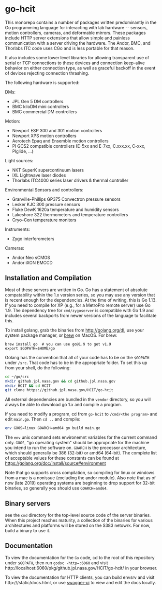# go-hcit

This monorepo contains a number of packages written predominantly in the Go programming language for interacting with lab hardware -- sensors, motion controllers, cameras, and deformable mirrors.  These packages include HTTP server extensions that allow simple and painless communication with a server driving the hardware.  The Andor, BMC, and Thorlabs ITC code uses CGo and is less portable for that reason.

It also includes some lower level libraries for allowing transparent use of serial or TCP connections to these devices and connection keep-alive behavior on either connection type, as well as graceful backoff in the event of devices rejecting connection thrashing.

The following hardware is supported:

DMs:
- JPL Gen 5 DM controllers
- BMC kiloDM mini controllers
- BMC commercial DM controllers

Motion:
- Newport ESP 300 and 301 motion controllers
- Newport XPS motion controllers
- Aerotech Epaq and Ensemble motion controllers
- PI GCS2 compatible controllers (E-5xx and E-7xx, C.xxx.xx, C-xxx, PIglide, ...)

Light sources:
- NKT SuperK supercontinuum lasers
- IXL Lightwave laser diodes
- Thorlabs ITC4000 series laser drivers & thermal controller

Environmental Sensors and controllers:
- Granville-Phillips GP375 Convectron pressure sensors
- Lesker KJC 300 pressure sensors
- Fluke DewK 1620a temperature and humidity sensors
- Lakeshore 322 thermometers and temperature controllers
- Cryo-Con temperature monitors

Instruments:
- Zygo interferometers

Cameras:
- Andor Neo sCMOS
- Andor iXON EMCCD

## Installation and Compilation

Most of these servers are written in Go.  Go has a statement of absolute compatability within the 1.x version series, so you may use any version that is recent enough for the dependencies.  At the time of writing, this is Go 1.13.  If you need to compile for XP (e.g., for a MetroPro remote server) use Go 1.9.  The dependency tree for `cmd/zygoserver` is compatible with Go 1.9 and includes several backports from newer versions of the language to facilitate this.

To install golang, grab the binaries from http://golang.org/dl, use your system package manager, or [brew](https://brew.sh/) on MacOS.  For brew:

```
brew install go  # you can use go@1.9 to get v1.9
export $GOPATH=$HOME/go
```

Golang has the convention that all of your code has to be on the `$GOPATH` under `/src`.  That code has to be in the appropriate folder.  To set this up from your shell, do the following:

```sh
cd ~/go/src
mkdir github.jpl.nasa.gov && cd github.jpl.nasa.gov
mkdir HCIT && cd HCIT
git clone https://github.jpl.nasa.gov/HCIT/go-hcit
```

All external dependencies are bundled in the `vendor` directory, so you will always be able to download go 1.x and compile a program.

If you need to modify a program, cd from `go-hcit` to `/cmd/<the program>` and edit `main.go`.  Then `cd ..` and compile:

```sh
env GOOS=linux GOARCH=amd64 go build main.go
```

The `env` unix command sets environemnt variables for the current command only.  `GOOS`, "go operating system" should be appropriate for the machine you intend to run the software on.  `GOARCH` is the processor architecture, which should generally be 386 (32-bit) or amd64 (64-bit).  The complete list of acceptable values for these constants can be found at https://golang.org/doc/install/source#environment

Note that go supports cross compilation, so compiling for linux or windows from a mac is a nonissue (excluding the andor module).  Also note that as of now (late 2019) operating systems are beginning to drop support for 32-bit binaries, so generally you should use `GOARCH=amd64`.


## Binary servers

see the `cmd` directory for the top-level source code of the server binaries.  When this project reaches maturity,
a collection of the binaries for various architectures and platforms will be stored on the S383 netowrk.  For now, build
a binary to use it.

## Documentation

To view the documentation for the `Go` code, cd to the root of this repository under `$GOPATH`, then run `godoc -http=:6060` and visit http://localhost:6060/pkg/github.jpl.nasa.gov/HCIT/go-hcit/ in your browser.

To view the documentation for HTTP clients, you can build envsrv and visit http://<envsrv-url>/static/docs.html, or use [swagger-ui](https://github.com/swagger-api/swagger-ui) to view and edit the docs locally.
